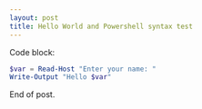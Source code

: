 ```yaml
---
layout: post
title: Hello World and Powershell syntax test
---
```


Code block:

```powershell
$var = Read-Host "Enter your name: "
Write-Output "Hello $var"
```

End of post.
